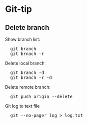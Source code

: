 # Git-tip

## Delete branch

Show branch list:
<pre>
  git branch
  git brnach -r
</pre>

Delete local branch: 
<pre>
  git branch -d <branch_name>
  git branch -r -d <branch_name>
</pre>

Delete remote branch:
<pre>
  git push origin --delete <branch_name>
</pre>

Git log to text file
<pre>
  git --no-pager log > log.txt
</pre>
